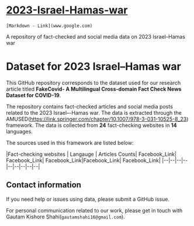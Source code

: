 # [2023-Israel-Hamas-war](https://en.wikipedia.org/wiki/2023_Israel%E2%80%93Hamas_war)

	[Markdown - Link](www.google.com)

A repository of fact-checked and social media data on 2023 Israel–Hamas war

# Dataset for 2023 Israel–Hamas war

This GitHub repository corresponds to the dataset used for our research article titled **FakeCovid- A Multilingual Cross-domain Fact Check News Dataset for COVID-19**.

The repository contains fact-checked articles and social media posts related to the 2023 Israel–-Hamas war. The data is extracted through the AMUSED(https://link.springer.com/chapter/10.1007/978-3-031-10525-8_23) framework. The data is collected from **24** fact-checking websites in **14** languages.

The sources used in this framework are listed below:

|Fact-checking websites |  Langauge |  Articles Counts| Facebook_Link| Facebook_Link| Facebook_Link|Facebook_Link| Facebook_Link|
|--|--|--|--|--|--|--|--|--|


<!-- 
#### How do I cite this work?

For now, cite [ICWSM Workshop paper](http://workshop-proceedings.icwsm.org/pdf/2020_14.pdf):

```
@article{shahifakecovid,
  title={FakeCovid-A Multilingual Cross-domain Fact Check News Dataset for COVID-19},
  author={Shahi, Gautam Kishore and Nandini, Durgesh}
}
```
-->

## Contact information

If you need help or issues using data, please submit a GitHub issue.

For personal communication related to our work, please get in touch with Gautam Kishore Shahi(`gautamshahi16@gmail.com`).


